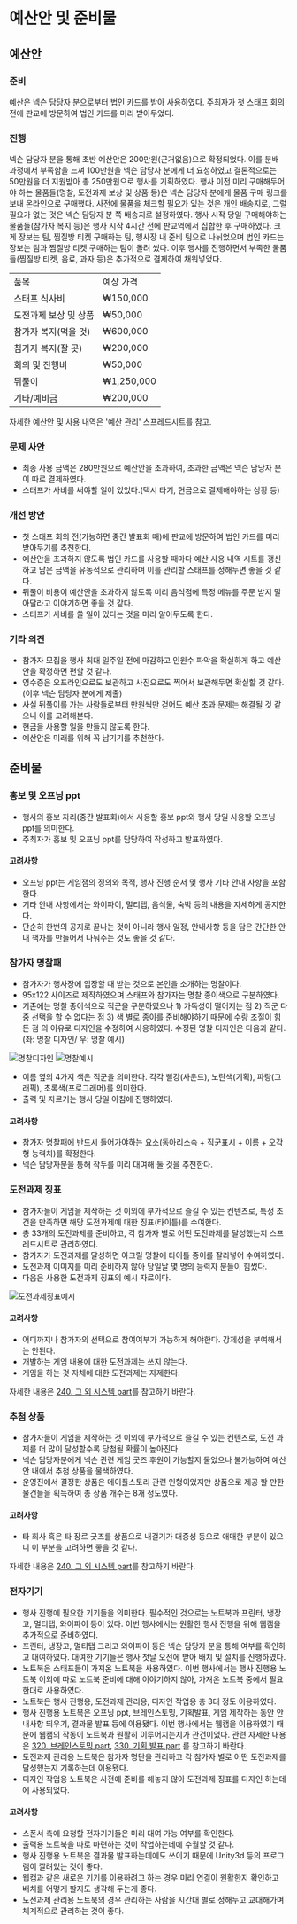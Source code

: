 # 예산안 및 준비물

## 예산안

### 준비

예산은 넥슨 담당자 분으로부터 법인 카드를 받아 사용하였다. 주최자가 첫 스태프 회의 전에 판교에 방문하여 법인 카드를 미리 받아두었다.

### 진행

넥슨 담당자 분을 통해 초반 예산안은 200만원(근거없음)으로 확정되었다. 이를 분배 과정에서 부족함을 느껴 100만원을 넥슨 담당자 분에게 더 요청하였고 결론적으로는 50만원을 더 지원받아 총 250만원으로 행사를 기획하였다.
행사 이전 미리 구매해두어야 하는 물품들(명찰, 도전과제 보상 및 상품 등)은 넥슨 담당자 분에게 물품 구매 링크를 보내 온라인으로 구매했다.
사전에 물품을 체크할 필요가 있는 것은 개인 배송지로, 그럴 필요가 없는 것은 넥슨 담당자 분 쪽 배송지로 설정하였다.
행사 시작 당일 구매해야하는 물품들(참가자 복지 등)은 행사 시작 4시간 전에 판교역에서 집합한 후 구매하였다. 크게 장보는 팀, 찜질방 티켓 구매하는 팀, 행사장 내 준비 팀으로 나뉘었으며 법인 카드는 장보는 팀과 찜질방 티켓 구매하는 팀이 돌려 썼다.
이후 행사를 진행하면서 부족한 물품들(찜질방 티켓, 음료, 과자 등)은 추가적으로 결제하여 채워넣었다.

<table>
<tr><td>품목</td><td>예상 가격</td></tr>
<tr><td>스태프 식사비</td><td>₩150,000</td></tr>
<tr><td>도전과제 보상 및 상품</td><td>₩50,000</td></tr>
<tr><td>참가자 복지(먹을 것)</td><td>₩600,000</td></tr>
<tr><td>침가자 복지(잘 곳)</td><td>₩200,000</td></tr>
<tr><td>회의 및 진행비</td><td>₩50,000</td></tr>
<tr><td>뒤풀이</td><td>₩1,250,000</td></tr>
<tr><td>기타/예비금</td><td>₩200,000</td></tr>
</table>

자세한 예산안 및 사용 내역은 '예산 관리' 스프레드시트를 참고.

### 문제 사안

* 최종 사용 금액은 280만원으로 예산안을 초과하여, 초과한 금액은 넥슨 담당자 분이 따로 결제하였다.
* 스태프가 사비를 써야할 일이 있었다.(택시 타기, 현금으로 결제해야하는 상황 등)

### 개선 방안

* 첫 스태프 회의 전(가능하면 중간 발표회 때)에 판교에 방문하여 법인 카드를 미리 받아두기를 추천한다.
* 예산안을 초과하지 않도록 법인 카드를 사용할 때마다 예산 사용 내역 시트를 갱신하고 남은 금액을 유동적으로 관리하며 이를 관리할 스태프를 정해두면 좋을 것 같다.
* 뒤풀이 비용이 예산안을 초과하지 않도록 미리 음식점에 특정 메뉴를 주문 받지 말아달라고 이야기하면 좋을 것 같다.
* 스태프가 사비를 쓸 일이 있다는 것을 미리 알아두도록 한다.

### 기타 의견

* 참가자 모집을 행사 최대 일주일 전에 마감하고 인원수 파악을 확실하게 하고 예산안을 확정하면 편할 것 같다.
* 영수증은 오프라인으로도 보관하고 사진으로도 찍어서 보관해두면 확실할 것 같다. (이후 넥슨 담당자 분에게 제출)
* 사실 뒤풀이를 가는 사람들로부터 만원씩만 걷어도 예산 초과 문제는 해결될 것 같으니 이를 고려해본다.
* 현금을 사용할 일을 만들지 않도록 한다.
* 예산안은 미래를 위해 꼭 남기기를 추천한다.

## 준비물

### 홍보 및 오프닝 ppt

* 행사의 홍보 자리(중간 발표회)에서 사용할 홍보 ppt와 행사 당일 사용할 오프닝 ppt를 의미한다.
* 주최자가 홍보 및 오프닝 ppt를 담당하여 작성하고 발표하였다.

#### 고려사항

* 오프닝 ppt는 게임잼의 정의와 목적, 행사 진행 순서 및 행사 기타 안내 사항을 포함한다.
* 기타 안내 사항에서는 와이파이, 멀티탭, 음식물, 숙박 등의 내용을 자세하게 공지한다.
* 단순히 한번의 공지로 끝나는 것이 아니라 행사 일정, 안내사항 등을 담은 간단한 안내 책자를 만들어서 나눠주는 것도 좋을 것 같다.

### 참가자 명찰패

* 참가자가 행사장에 입장할 때 받는 것으로 본인을 소개하는 명찰이다.
* 95x122 사이즈로 제작하였으며 스태프와 참가자는 명찰 종이색으로 구분하였다.
* 기존에는 명찰 종이색으로 직군을 구분하였으나 1) 가독성이 떨어지는 점 2) 직군 다중 선택을 할 수 없다는 점 3) 색 별로 종이를 준비해야하기 때문에 수량 조절이 힘든 점 의 이유로 디자인을 수정하여 사용하였다. 수정된 명찰 디자인은 다음과 같다. (좌: 명찰 디자인/ 우: 명찰 예시)

![명찰디자인](220.예산안-및-준비물.명찰디자인.png)
![명찰예시](220.예산안-및-준비물.명찰예시.png)

* 이름 옆의 4가지 색은 직군을 의미한다. 각각 빨강(사운드), 노란색(기획), 파랑(그래픽), 초록색(프로그래머)를 의미한다.
* 출력 및 자르기는 행사 당일 아침에 진행하였다.

#### 고려사항

* 참가자 명찰패에 반드시 들어가야하는 요소(동아리소속 + 직군표시 + 이름 + 오각형 능력치)를 확정한다.
* 넥슨 담당자분을 통해 작두를 미리 대여해 둘 것을 추천한다.

### 도전과제 징표

* 참가자들이 게임을 제작하는 것 이외에 부가적으로 즐길 수 있는 컨텐츠로, 특정 조건을 만족하면 해당 도전과제에 대한 징표(타이틀)를 수여한다.
* 총 33개의 도전과제를 준비하고, 각 참가자 별로 어떤 도전과제를 달성했는지 스프레드시트로 관리하였다.
* 참가자가 도전과제를 달성하면 아크릴 명찰에 타이틀 종이를 잘라넣어 수여하였다.
* 도전과제 이미지를 미리 준비하지 않아 당일날 몇 명의 능력자 분들이 힘썼다.
* 다음은 사용한 도전과제 징표의 예시 자료이다.

![도전과제징표예시](220.예산안-및-준비물.도전과제-징표-예시.png)

#### 고려사항

* 어디까지나 참가자의 선택으로 참여여부가 가능하게 해야한다. 강제성을 부여해서는 안된다.
* 개발하는 게임 내용에 대한 도전과제는 쓰지 않는다.
* 게임을 하는 것 자체에 대한 도전과제는 자제한다.

자세한 내용은 [240. 그 외 시스템 part](240.그-외-시스템.md)를 참고하기 바란다.

### 추첨 상품

* 참가자들이 게임을 제작하는 것 이외에 부가적으로 즐길 수 있는 컨텐츠로, 도전 과제를 더 많이 달성할수록 당첨될 확률이 높아진다.
* 넥슨 담당자분에게 넥슨 관련 게임 굿즈 후원이 가능할지 물었으나 불가능하여 예산안 내에서 추첨 상품을 물색하였다.
* 운영진에서 결정한 상품은 메이플스토리 관련 인형이었지만 상품으로 제공 할 만한 물건들을 획득하여 총 상품 개수는 8개 정도였다.

#### 고려사항

* 타 회사 혹은 타 장르 굿즈를 상품으로 내걸기가 대중성 등으로 애매한 부분이 있으니 이 부분을 고려하면 좋을 것 같다.

자세한 내용은 [240. 그 외 시스템 part](240.그-외-시스템.md)를 참고하기 바란다.

### 전자기기

* 행사 진행에 필요한 기기들을 의미한다. 필수적인 것으로는 노트북과 프린터, 냉장고, 멀티탭, 와이파이 등이 있다. 이번 행사에서는 원활한 행사 진행을 위해 웹캠을 추가적으로 준비하였다.
* 프린터, 냉장고, 멀티탭 그리고 와이파이 등은 넥슨 담당자 분을 통해 여부를 확인하고 대여하였다. 대여한 기기들은 행사 첫날 오전에 받아 배치 및 설치를 진행하였다.
* 노트북은 스태프들이 가져온 노트북을 사용하였다. 이번 행사에서는 행사 진행용 노트북 이외에 따로 노트북 준비에 대해 이야기하지 않아, 가져온 노트북 중에서 필요한대로 사용하였다.
* 노트북은 행사 진행용, 도전과제 관리용, 디자인 작업용 총 3대 정도 이용하였다. 
* 행사 진행용 노트북은 오프닝 ppt, 브레인스토밍, 기획발표, 게임 제작하는 동안 안내사항 띄우기, 결과물 발표 등에 이용됐다. 이번 행사에서는 웹캠을 이용하였기 때문에 웹캠의 작동이 노트북과 원활히 이루어지는지가 관건이었다. 관련 자세한 내용은 [320. 브레인스토밍 part](320.브레인스토밍.md), [330. 기획 발표 part](330.기획-발표.md) 를 참고하기 바란다.
* 도전과제 관리용 노트북은 참가자 명단을 관리하고 각 참가자 별로 어떤 도전과제를 달성했는지 기록하는데 이용됐다.
* 디자인 작업용 노트북은 사전에 준비를 해놓지 않아 도전과제 징표를 디자인 하는데에 사용되었다.

#### 고려사항

* 스폰서 측에 요청할 전자기기들은 미리 대여 가능 여부를 확인한다.
* 출력용 노트북을 따로 마련하는 것이 작업하는데에 수월할 것 같다.
* 행사 진행용 노트북은 결과물 발표하는데에도 쓰이기 때문에 Unity3d 등의 프로그램이 깔려있는 것이 좋다.
* 웹캠과 같은 새로운 기기를 이용하려고 하는 경우 미리 연결이 원활한지 확인하고 배치를 어떻게 할지도 생각해 두는게 좋다.
* 도전과제 관리용 노트북의 경우 관리하는 사람을 시간대 별로 정해두고 교대해가며 체계적으로 관리하는 것이 좋다. 
